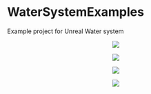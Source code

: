 # WaterSystemExamples
Example project for Unreal Water system

<p align="center">
  <img src="https://github.com/sanford87/WaterSystemExamples/blob/main/Guide/LeavesOnWater_480X271_2s.gif?raw=true" />
</p>

<p align="center">
  <img src="https://github.com/sanford87/WaterSystemExamples/blob/main/Guide/RiverParticles_480X271_2S.gif?raw=true" />
</p>

<p align="center">
  <img src="https://github.com/sanford87/WaterSystemExamples/blob/main/Guide/LakeParticles_480X271_2S.gif?raw=true" />
</p>

<p align="center">
  <img src="https://media.githubusercontent.com/media/sanford87/WaterSystemExamples/main/Guide/EnableWaterPlugin.png" />
</p>

